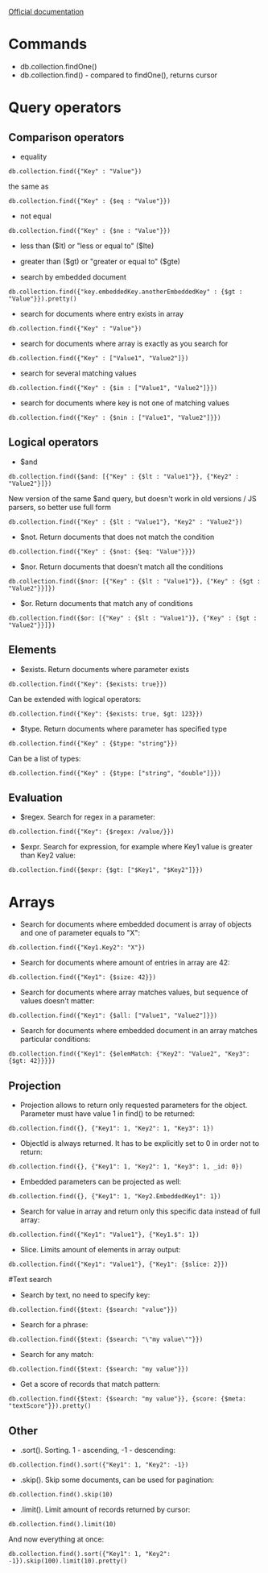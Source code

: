[Official documentation](https://docs.mongodb.com/v3.6/reference/operator/query/)

# Commands
* db.collection.findOne()
* db.collection.find() - compared to findOne(), returns cursor

# Query operators
## Comparison operators
* equality
```mongojs
db.collection.find({"Key" : "Value"})
```

the same as
```mongojs
db.collection.find({"Key" : {$eq : "Value"}})
```

* not equal
```mongojs
db.collection.find({"Key" : {$ne : "Value"}})
```

* less than ($lt) or "less or equal to" ($lte)
* greater than ($gt) or "greater or equal to" ($gte)

* search by embedded document
```mongojs
db.collection.find({"key.embeddedKey.anotherEmbeddedKey" : {$gt : "Value"}}).pretty()
```

* search for documents where entry exists in array
```mongojs
db.collection.find({"Key" : "Value"})
```

* search for documents where array is exactly as you search for
```mongojs
db.collection.find({"Key" : ["Value1", "Value2"]})
```

* search for several matching values
```mongojs
db.collection.find({"Key" : {$in : ["Value1", "Value2"]}})
```

* search for documents where key is not one of matching values
```mongojs
db.collection.find({"Key" : {$nin : ["Value1", "Value2"]}})
```

## Logical operators
* $and
```mongojs
db.collection.find({$and: [{"Key" : {$lt : "Value1"}}, {"Key2" : "Value2"}]})
```

New version of the same $and query, but doesn't work in old versions / JS parsers, so better use full form
```mongojs
db.collection.find({"Key" : {$lt : "Value1"}, "Key2" : "Value2"})
```

* $not. Return documents that does not match the condition
```mongojs
db.collection.find({"Key" : {$not: {$eq: "Value"}}})
```

* $nor. Return documents that doesn't match all the conditions
```mongojs
db.collection.find({$nor: [{"Key" : {$lt : "Value1"}}, {"Key" : {$gt : "Value2"}}]})
```

* $or. Return documents that match any of conditions
```mongojs
db.collection.find({$or: [{"Key" : {$lt : "Value1"}}, {"Key" : {$gt : "Value2"}}]})
```

## Elements
* $exists. Return documents where parameter exists
```mongojs
db.collection.find({"Key": {$exists: true}})
```

Can be extended with logical operators:
```mongojs
db.collection.find({"Key": {$exists: true, $gt: 123}})
```

* $type. Return documents where parameter has specified type
```mongojs
db.collection.find({"Key" : {$type: "string"}})
```

Can be a list of types:
```mongojs
db.collection.find({"Key" : {$type: ["string", "double"]}})
```

## Evaluation
* $regex. Search for regex in a parameter:
```mongojs
db.collection.find({"Key": {$regex: /value/}})
```

* $expr. Search for expression, for example where Key1 value is greater than Key2 value:
```mongojs
db.collection.find({$expr: {$gt: ["$Key1", "$Key2"]}})
```

# Arrays
* Search for documents where embedded document is array of objects and one of parameter equals to "X":
```mongojs
db.collection.find({"Key1.Key2": "X"})
```

* Search for documents where amount of entries in array are 42:
```mongojs
db.collection.find({"Key1": {$size: 42}})
```

* Search for documents where array matches values, but sequence of values doesn't matter:
```mongojs
db.collection.find({"Key1": {$all: ["Value1", "Value2"]}})
```

* Search for documents where embedded document in an array matches particular conditions:
```mongojs
db.collection.find({"Key1": {$elemMatch: {"Key2": "Value2", "Key3": {$gt: 42}}}})
``` 

## Projection
* Projection allows to return only requested parameters for the object. Parameter must have value 1 in find() to be returned:
```mongojs
db.collection.find({}, {"Key1": 1, "Key2": 1, "Key3": 1})
```

* ObjectId is always returned. It has to be explicitly set to 0 in order not to return:
```mongojs
db.collection.find({}, {"Key1": 1, "Key2": 1, "Key3": 1, _id: 0})
```

* Embedded parameters can be projected as well:
```mongojs
db.collection.find({}, {"Key1": 1, "Key2.EmbeddedKey1": 1})
```

* Search for value in array and return only this specific data instead of full array:
```mongojs
db.collection.find({"Key1": "Value1"}, {"Key1.$": 1})
```

* Slice. Limits amount of elements in array output:
```mongojs
db.collection.find({"Key1": "Value1"}, {"Key1": {$slice: 2}})
```

#Text search
* Search by text, no need to specify key:
```mongojs
db.collection.find({$text: {$search: "value"}})
```

* Search for a phrase:
```mongojs
db.collection.find({$text: {$search: "\"my value\""}})
```

* Search for any match:
```mongojs
db.collection.find({$text: {$search: "my value"}})
```

* Get a score of records that match pattern:
```mongojs
db.collection.find({$text: {$search: "my value"}}, {score: {$meta: "textScore"}}).pretty()
```

## Other
* .sort(). Sorting. 1 - ascending, -1 - descending:
```mongojs
db.collection.find().sort({"Key1": 1, "Key2": -1})
```

* .skip(). Skip some documents, can be used for pagination:
```mongojs
db.collection.find().skip(10)
```

* .limit(). Limit amount of records returned by cursor:
```mongojs
db.collection.find().limit(10)
```

And now everything at once:
```mongojs
db.collection.find().sort({"Key1": 1, "Key2": -1}).skip(100).limit(10).pretty()
```